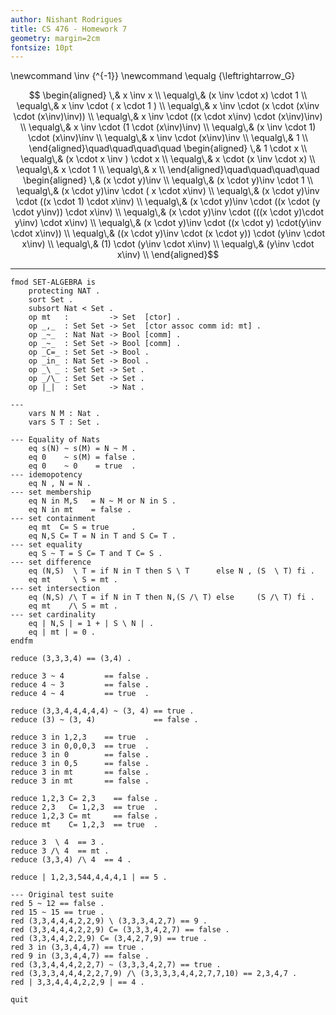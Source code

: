 ```yaml
---
author: Nishant Rodrigues
title: CS 476 - Homework 7
geometry: margin=2cm
fontsize: 10pt
---
```


\newcommand \inv {^{-1}}
\newcommand \equalg {\leftrightarrow_G}

$$
\begin{aligned}
       \,& x \inv x                                                 \\
\equalg\,& (x \inv \cdot x) \cdot 1                                 \\
\equalg\,&  x \inv \cdot ( x  \cdot 1 )                             \\
\equalg\,&  x \inv \cdot (x \cdot (x\inv \cdot (x\inv)\inv))        \\
\equalg\,&  x \inv \cdot ((x \cdot x\inv) \cdot (x\inv)\inv)        \\
\equalg\,&  x \inv \cdot (1 \cdot (x\inv)\inv)                      \\
\equalg\,& (x \inv \cdot 1) \cdot (x\inv)\inv                       \\
\equalg\,&  x \inv \cdot (x\inv)\inv                                \\
\equalg\,&  1                                                       \\
\end{aligned}\quad\quad\quad\quad
\begin{aligned}
       \,&  1 \cdot x                                             \\
\equalg\,& (x \cdot x \inv ) \cdot x                              \\
\equalg\,& x \cdot (x \inv \cdot x)                               \\
\equalg\,& x \cdot 1                                              \\
\equalg\,& x                                                      \\
\end{aligned}\quad\quad\quad\quad
\begin{aligned}
       \,& (x \cdot y)\inv                                                \\
\equalg\,& (x \cdot y)\inv \cdot 1                                        \\
\equalg\,& (x \cdot y)\inv \cdot ( x                        \cdot x\inv)  \\
\equalg\,& (x \cdot y)\inv \cdot ((x \cdot  1)              \cdot x\inv)  \\
\equalg\,& (x \cdot y)\inv \cdot ((x \cdot (y \cdot y\inv)) \cdot x\inv)  \\
\equalg\,& (x \cdot y)\inv \cdot (((x \cdot y)\cdot y\inv)  \cdot x\inv)  \\
\equalg\,& (x \cdot y)\inv \cdot ((x \cdot y) \cdot(y\inv   \cdot x\inv)) \\
\equalg\,& ((x \cdot y)\inv \cdot (x \cdot y)) \cdot (y\inv \cdot x\inv)  \\
\equalg\,& (1)                                 \cdot (y\inv \cdot x\inv)  \\
\equalg\,&                                           (y\inv \cdot x\inv)  \\
\end{aligned}$$

---

```maude
fmod SET-ALGEBRA is
    protecting NAT .
    sort Set .
    subsort Nat < Set .
    op mt   :         -> Set  [ctor] .
    op _,_  : Set Set -> Set  [ctor assoc comm id: mt] .
    op _~_  : Nat Nat -> Bool [comm] .
    op _~_  : Set Set -> Bool [comm] .
    op _C=_ : Set Set -> Bool .
    op _in_ : Nat Set -> Bool .
    op _\ _ : Set Set -> Set .
    op _/\_ : Set Set -> Set .
    op |_|  : Set     -> Nat .

---
    vars N M : Nat .
    vars S T : Set .

--- Equality of Nats
    eq s(N) ~ s(M) = N ~ M .
    eq 0    ~ s(M) = false . 
    eq 0    ~ 0    = true  .
--- idemopotency
    eq N , N = N . 
--- set membership
    eq N in M,S   = N ~ M or N in S .
    eq N in mt    = false .
--- set containment 
    eq mt  C= S = true     .
    eq N,S C= T = N in T and S C= T .
--- set equality
    eq S ~ T = S C= T and T C= S .
--- set difference
    eq (N,S)  \ T = if N in T then S \ T      else N , (S  \ T) fi .
    eq mt     \ S = mt .
--- set intersection
    eq (N,S) /\ T = if N in T then N,(S /\ T) else     (S /\ T) fi .
    eq mt    /\ S = mt .
--- set cardinality
    eq | N,S | = 1 + | S \ N | .
    eq | mt | = 0 .
endfm

reduce (3,3,3,4) == (3,4) .

reduce 3 ~ 4         == false .
reduce 4 ~ 3         == false .
reduce 4 ~ 4         == true  .

reduce (3,3,4,4,4,4,4) ~ (3, 4) == true .
reduce (3) ~ (3, 4)             == false .

reduce 3 in 1,2,3    == true  .
reduce 3 in 0,0,0,3  == true  .
reduce 3 in 0        == false .
reduce 3 in 0,5      == false .
reduce 3 in mt       == false .
reduce 3 in mt       == false .

reduce 1,2,3 C= 2,3    == false .
reduce 2,3   C= 1,2,3  == true  .
reduce 1,2,3 C= mt     == false .
reduce mt    C= 1,2,3  == true  .

reduce 3  \ 4  == 3 .
reduce 3 /\ 4  == mt .
reduce (3,3,4) /\ 4  == 4 .

reduce | 1,2,3,544,4,4,4,1 | == 5 .

--- Original test suite
red 5 ~ 12 == false .
red 15 ~ 15 == true .
red (3,3,4,4,4,2,2,9) \ (3,3,3,4,2,7) == 9 .
red (3,3,4,4,4,2,2,9) C= (3,3,3,4,2,7) == false .
red (3,3,4,4,2,2,9) C= (3,4,2,7,9) == true .
red 3 in (3,3,4,4,7) == true .
red 9 in (3,3,4,4,7) == false .
red (3,3,4,4,4,2,2,7) ~ (3,3,3,4,2,7) == true .
red (3,3,3,4,4,4,2,2,7,9) /\ (3,3,3,3,4,4,2,7,7,10) == 2,3,4,7 .
red | 3,3,4,4,4,2,2,9 | == 4 .

quit
``` 
